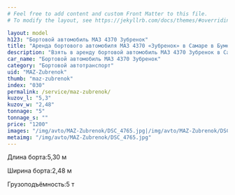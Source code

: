 ```yaml
---
# Feel free to add content and custom Front Matter to this file.
# To modify the layout, see https://jekyllrb.com/docs/themes/#overriding-theme-defaults

layout: model
h123: "Бортовой автомобиль МАЗ 4370 Зубренок"
title: "Аренда бортового автомобиля МАЗ 4370 «Зубренок» в Самаре в Бумеранг-АвтоТранс"
description: "Взять в аренду бортовой автомобиль МАЗ 4370 Зубренок в Самаре в Бумеранг-АвтоТранс"
car_name: "Бортовой автомобиль МАЗ 4370 Зубренок"
category: "Бортовой автотранспорт"
uid: "MAZ-Zubrenok"
thumb: "maz-zubrenok"
index: "030"
permalink: /service/maz-zubrenok/
kuzov_l: "5,3"
kuzov_w: "2,48"
tonnage: "5"
tonnage_s: ""
price: "1200"
images: "/img/avto/MAZ-Zubrenok/DSC_4765.jpg|/img/avto/MAZ-Zubrenok/DSC_4767.jpg"
metaimg: "/img/avto/MAZ-Zubrenok/DSC_4765.jpg"
---
```


<p><span>Длина борта:</span><span>5,30 м</span></p>

<p><span>Ширина борта:</span><span>2,48 м</span></p>

<p><span>Грузоподъёмность:</span><span>5 т</span></p>
